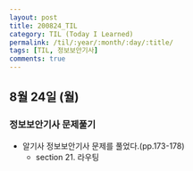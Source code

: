 ```yaml
---
layout: post
title: 200824_TIL
category: TIL (Today I Learned)
permalink: /til/:year/:month/:day/:title/
tags: [TIL, 정보보안기사]
comments: true
---
```

## 8월 24일 (월)
### 정보보안기사 문제풀기
- 알기사 정보보안기사 문제를 풀었다.(pp.173-178)
  - section 21. 라우팅
